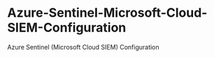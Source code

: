 # Azure-Sentinel-Microsoft-Cloud-SIEM-Configuration
Azure Sentinel (Microsoft Cloud SIEM) Configuration
